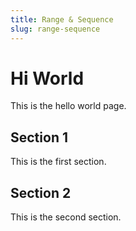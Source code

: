 ```yaml
---
title: Range & Sequence
slug: range-sequence
---
```


# Hi World

This is the hello world page.

## Section 1

This is the first section.

## Section 2

This is the second section.
